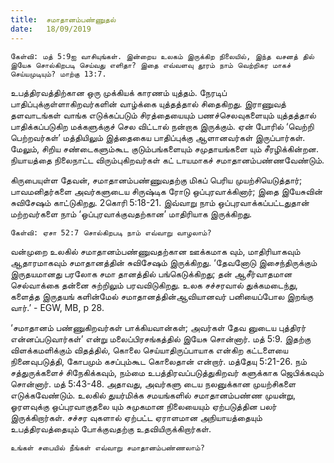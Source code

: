 ```yaml
---
title:  சமாதானம்பண்ணுதல்
date:   18/09/2019
---
```


`கேள்வி: மத் 5:9ஐ வாசியுங்கள். இன்றைய உலகம் இருக்கிற நிலையில், இந்த வசனத் தில் இயேசு சொல்கிறபடி செய்வது எளிதா? இதை எவ்வளவு தூரம் நாம் வெற்றிகர மாகச் செய்யமுடியும்? மாற்கு 13:7.`

உபத்திரவத்திற்கான ஒரு முக்கியக் காரணம் யுத்தம். நேரடிப் பாதிப்புக்குள்ளாகிறவர்களின் வாழ்க்கை யுத்தத்தால் சிதைகிறது. இராணுவத் தளவாடங்கள் வாங்க எடுக்கப்படும் சிரத்தையையும் பணச்செலவுகளையும் யுத்தத்தால் பாதிக்கப்படுகிற மக்களுக்குச் செல விட்டால் நன்றாக இருக்கும். ஏன் போரில் ‘வெற்றி பெற்றவர்கள்’ மத்தியிலும் இத்தைகைய பாதிப்புக்கு ஆளானவர்கள் இருப்பார்கள். மேலும், சிறிய சண்டைகளும்கூட குடும்பங்களையும் சமுதாயங்களை யும் சீரழிக்கின்றன. நியாயத்தை நிலைநாட்ட விரும்புகிறவர்கள் கட் டாயமாகச் சமாதானம்பண்ணவேண்டும். 

கிருபையுள்ள தேவன், சமாதானம்பண்ணுவதற்கு மிகப் பெரிய முயற்சியெடுத்தார்; பாவமனிதர்களை அவர்களுடைய சிருஷ்டிக ரோடு ஒப்புரவாக்கினார்; இதை இயேசுவின் சுவிசேஷம் காட்டுகிறது. 2கொரி 5:18-21. இவ்வாறு நாம் ஒப்புரவாக்கப்பட்டதுதான் மற்றவர்களை நாம் ‘ஒப்புரவாக்குவதற்கான’ மாதிரியாக இருக்கிறது.

`கேள்வி: ஏசா 52:7 சொல்கிறபடி நாம் எவ்வாறு வாழலாம்?`

வன்முறை உலகில் சமாதானம்பண்ணுவதற்கான ஊக்கமாக வும், மாதிரியாகவும் ஆதாரமாகவும் சமாதானத்தின் சுவிசேஷம் இருக்கிறது. ‘தேவனோடு இசைந்திருக்கும் இருதயமானது பரலோக சமா தானத்தில் பங்கெடுக்கிறது; தன் ஆசீர்வாதமான செல்வாக்கை தன்னை சுற்றிலும் பரவவிடுகிறது. உலக சச்சரவால் துக்கமடைந்து, களைத்த இருதயங் களின்மேல் சமாதானத்தின்ஆவியானவர் பனியைப்போல இறங்கு வார்.’ - EGW, MB, p 28.

‘சமாதானம் பண்ணுகிறவர்கள் பாக்கியவான்கள்; அவர்கள் தேவ னுடைய புத்திரர் என்னப்படுவார்கள்’ என்று மலைப்பிரசங்கத்தில் இயேசு சொன்னார். மத் 5:9. இதற்கு விளக்கமளிக்கும் விதத்தில், கொலை செய்யாதிருப்பாயாக என்கிற கட்டளையை நினைவுபடுத்தி, கோபமும் கசப்பும்கூட கொலைதான் என்றார். மத்தேயு 5:21-26. நம் சத்துருக்களைச் சிநேகிக்கவும், நம்மை உபத்திரவப்படுத்துகிறவர் களுக்காக ஜெபிக்கவும் சொன்னார். மத் 5:43-48. அதாவது, அவர்களு டைய நலனுக்கான முயற்சிகளை எடுக்கவேண்டும். உலகில் துயர்மிக்க சமயங்களில் சமாதானம்பண்ண முயன்று, ஓரளவுக்கு ஒப்புரவாகுதலை யும் சுமுகமான நிலையையும் ஏற்படுத்தின பலர் இருக்கிறார்கள். சச்சர வுகளால் ஏற்பட்ட ஏராளமான அநியாயத்தையும் உபத்திரவத்தையும் போக்குவதற்கு உதவியிருக்கிறார்கள்.

`உங்கள் சபையில் நீங்கள் எவ்வாறு சமாதானம்பண்ணலாம்?`